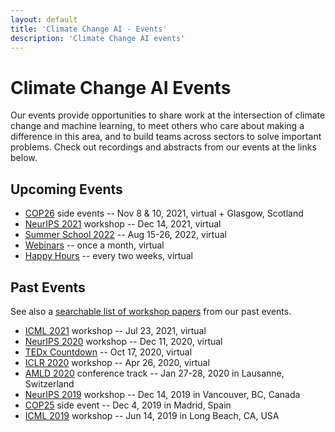 ```yaml
---
layout: default
title: 'Climate Change AI - Events'
description: 'Climate Change AI events'
---
```


# Climate Change AI Events

Our events provide opportunities to share work at the intersection of climate change and machine learning, to meet others who care about making a difference in this area, and to build teams across sectors to solve important problems. Check out recordings and abstracts from our events at the links below.

## Upcoming Events

* [COP26](/events/cop26) side events -- Nov 8 & 10, 2021, virtual + Glasgow, Scotland
* [NeurIPS 2021](/events/neurips2021) workshop -- Dec 14, 2021, virtual
* [Summer School 2022](/events/summer_school2022) -- Aug 15-26, 2022, virtual
* [Webinars](/webinars) -- once a month, virtual
* [Happy Hours](/events/happy_hour) -- every two weeks, virtual

## Past Events

See also a [searchable list of workshop papers](/papers) from our past events.

* [ICML 2021](/events/icml2021) workshop -- Jul 23, 2021, virtual
* [NeurIPS 2020](/events/neurips2020) workshop -- Dec 11, 2020, virtual
* [TEDx Countdown](/events/tedx) -- Oct 17, 2020, virtual
* [ICLR 2020](/events/iclr2020) workshop -- Apr 26, 2020, virtual
* [AMLD 2020](/events/amld2020) conference track -- Jan 27-28, 2020 in Lausanne, Switzerland
* [NeurIPS 2019](/events/neurips2019) workshop -- Dec 14, 2019 in Vancouver, BC, Canada
* [COP25](/events/cop25) side event -- Dec 4, 2019 in Madrid, Spain
* [ICML 2019](/events/icml2019) workshop -- Jun 14, 2019 in Long Beach, CA, USA
